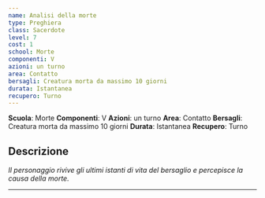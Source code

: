 ```yaml
---
name: Analisi della morte
type: Preghiera
class: Sacerdote
level: 7
cost: 1
school: Morte
componenti: V
azioni: un turno
area: Contatto
bersagli: Creatura morta da massimo 10 giorni
durata: Istantanea
recupero: Turno
---
```

**Scuola**: Morte
**Componenti**: V
**Azioni**: un turno
**Area**: Contatto
**Bersagli**: Creatura morta da massimo 10 giorni
**Durata**: Istantanea
**Recupero**: Turno

**Descrizione**
-

*Il personaggio rivive gli ultimi istanti di vita del bersaglio e percepisce la causa della morte.*

---